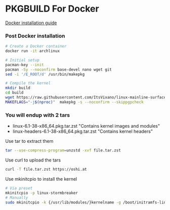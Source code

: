 # PKGBUILD For Docker

[Docker installation guide](https://www.digitalocean.com/community/tutorial_collections/how-to-install-and-use-docker)

### Post Docker installation
```bash
# Create a Docker container
docker run -it archlinux

# Initial setup
pacman-key --init
pacman -Sy --noconfirm base-devel nano wget git
sed -i '/E_ROOT/d' /usr/bin/makepkg

# Compile the kernel
mkdir build
cd build
wget https://raw.githubusercontent.com/ItsVixano/linux-mainline-surface-pro-2013/master/build/PKGBUILD
MAKEFLAGS="-j$(nproc)"  makepkg -s --noconfirm --skippgpcheck
```

### You will endup with 2 tars
- linux-6.1-38-x86_64.pkg.tar.zst "Contains kernel images and modules"
- linux-headers-6.1-38-x86_64.pkg.tar.zst "Contains kernel headers"

Use tar to extract them

```bash
tar --use-compress-program=unzstd -xvf file.tar.zst
```

Use curl to upload the tars

```bash
curl -T file.tar.zst https://oshi.at
```

Use mkinitcpio to install the kernel

```bash
# Via preset
mkinitcpio -p linux-stormbreaker
# Manually
sudo mkinitcpio -k {/usr/lib/modules/}kernelname -g /boot/initramfs-linux-stormbreaker.img
```
